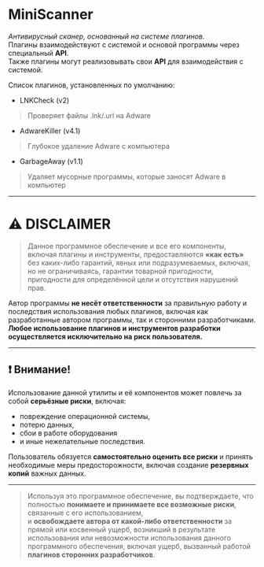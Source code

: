 # **MiniScanner**  
*Антивирусный сканер, основанный на системе плагинов.*  
Плагины взаимодействуют с системой и основой программы через специальный **API**.  
Также плагины могут реализовывать свои **API** для взаимодействия с системой.


Список плагинов, установленных по умолчанию:
 - LNKCheck (v2)
> Проверяет файлы .lnk/.url на Adware
 - AdwareKiller (v4.1)
> Глубокое удаление Adware с компьютера
 - GarbageAway (v1.1)
> Удаляет мусорные программы, которые заносят Adware в компьютер
---

# ⚠ **DISCLAIMER**

> Данное программное обеспечение и все его компоненты, включая плагины и инструменты, предоставляются **«как есть»** без каких-либо гарантий, явных или подразумеваемых, включая, но не ограничиваясь, гарантии товарной пригодности, пригодности для определённой цели и отсутствия нарушений прав.

Автор программы **не несёт ответственности** за правильную работу и последствия использования любых плагинов, включая как разработанные автором программы, так и сторонними разработчиками.  
**Любое использование плагинов и инструментов разработки осуществляется исключительно на риск пользователя.**

---

## ❗ **Внимание!**

Использование данной утилиты и её компонентов может повлечь за собой **серьёзные риски**, включая:

- повреждение операционной системы,  
- потерю данных,  
- сбои в работе оборудования  
- и иные нежелательные последствия.

Пользователь обязуется **самостоятельно оценить все риски** и принять необходимые меры предосторожности, включая создание **резервных копий** важных данных.

---

> Используя это программное обеспечение, вы подтверждаете, что полностью **понимаете и принимаете все возможные риски**, связанные с его использованием,  
> и **освобождаете автора от какой-либо ответственности** за прямой или косвенный ущерб, возникший в результате использования или невозможности использования данного программного обеспечения, включая ущерб, вызванный работой **плагинов сторонних разработчиков**.
